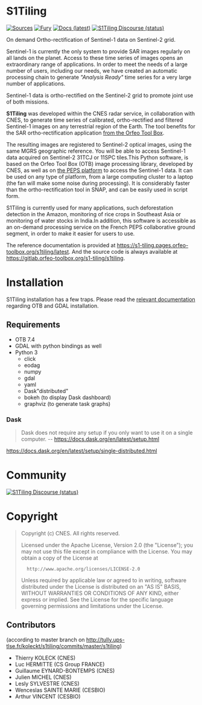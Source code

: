 # S1Tiling


[![Sources](https://img.shields.io/badge/sources-gitlab.OTB-informational)](https://gitlab.orfeo-toolbox.org/s1-tiling/s1tiling)
[![Fury](https://badge.fury.io/py/S1Tiling.svg)](https://badge.fury.io/py/S1Tiling)
[![Docs (latest)](https://img.shields.io/badge/docs-passing-brightgreen)](https://s1-tiling.pages.orfeo-toolbox.org/s1tiling/latest/)
[![S1Tiling Discourse (status)](https://img.shields.io/discourse/status?server=https%3A%2F%2Fforum.orfeo-toolbox.org%2F)](https://forum.orfeo-toolbox.org/c/otb-chains/s1-tiling/11)

On demand Ortho-rectification of Sentinel-1 data on Sentinel-2 grid.

Sentinel-1 is currently the only system to provide SAR images regularly on all
lands on the planet. Access to these time series of images opens an
extraordinary range of applications. In order to meet the needs of a large
number of users, including our needs, we have created an automatic processing
chain to generate _"Analysis Ready"_ time series for a very large number of
applications.

Sentinel-1 data is ortho-rectified on the Sentinel-2 grid to promote joint use
of both missions.

__S1Tiling__ was developed within the CNES radar service, in collaboration with
CNES, to generate time series of calibrated, ortho-rectified and filtered
Sentinel-1 images on any terrestrial region of the Earth. The tool benefits for
the SAR ortho-rectification application
[from the Orfeo Tool Box](https://www.orfeo-toolbox.org/).

The resulting images are registered to Sentinel-2 optical images, using the
same MGRS geographic reference. You will be able to access Sentinel-1 data
acquired on Sentinel-2 31TCJ or 11SPC tiles.This Python software, is based on
the Orfeo Tool Box (OTB) image processing library, developed by CNES, as well
as on [the PEPS platform](https://peps.cnes.fr/) to
access the Sentinel-1 data. It can be used on any type of platform, from a
large computing cluster to a laptop (the fan will make some noise during
processing). It is considerably faster than the ortho-rectification tool in
SNAP, and can be easily used in script form.

S1Tiling is currently used for many applications, such deforestation detection
in the Amazon, monitoring of rice crops in Southeast Asia or monitoring of
water stocks in India.In addition, this software is accessible as an on-demand
processing service on the French PEPS collaborative ground segment, in order to
make it easier for users to use.

The reference documentation is provided at
https://s1-tiling.pages.orfeo-toolbox.org/s1tiling/latest. And the source code
is always available at https://gitlab.orfeo-toolbox.org/s1-tiling/s1tiling.

# Installation

S1Tiling installation has a few traps. Please read the [relevant documentation](https://s1-tiling.pages.orfeo-toolbox.org/s1tiling/latest/install.html)
regarding OTB and GDAL installation.

## Requirements

* OTB 7.4
* GDAL with python bindings as well
* Python 3
  * click
  * eodag
  * numpy
  * gdal
  * yaml
  * Dask"distributed"
  * bokeh (to display Dask dashboard)
  * graphviz (to generate task graphs)

### Dask
> Dask does not require any setup if you only want to use it on a single computer.
> -- https://docs.dask.org/en/latest/setup.html

https://docs.dask.org/en/latest/setup/single-distributed.html

# Community

[![S1Tiling Discourse (status)](https://img.shields.io/discourse/status?server=https%3A%2F%2Fforum.orfeo-toolbox.org%2F)](https://forum.orfeo-toolbox.org/c/otb-chains/s1-tiling/11)

# Copyright

>   Copyright (c) CNES. All rights reserved.
>
>   Licensed under the Apache License, Version 2.0 (the "License");
>   you may not use this file except in compliance with the License.
>   You may obtain a copy of the License at
>
>       http://www.apache.org/licenses/LICENSE-2.0
>
>   Unless required by applicable law or agreed to in writing, software
>   distributed under the License is distributed on an "AS IS" BASIS,
>   WITHOUT WARRANTIES OR CONDITIONS OF ANY KIND, either express or implied.
>   See the License for the specific language governing permissions and
>   limitations under the License.

## Contributors

(according to master branch on http://tully.ups-tlse.fr/koleckt/s1tiling/commits/master/s1tiling)

- Thierry KOLECK (CNES)
- Luc HERMITTE (CS Group FRANCE)
- Guillaume EYNARD-BONTEMPS (CNES)
- Julien MICHEL (CNES)
- Lesly SYLVESTRE (CNES)
- Wenceslas SAINTE MARIE (CESBIO)
- Arthur VINCENT (CESBIO)

